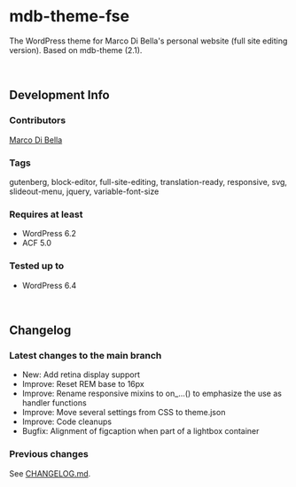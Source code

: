 # mdb-theme-fse
The WordPress theme for Marco Di Bella's personal website (full site editing version). Based on mdb-theme (2.1).

<br>

## Development Info

### Contributors
[Marco Di Bella](https://github.com/mdibella-dev)

### Tags
gutenberg, block-editor, full-site-editing, translation-ready, responsive, svg, slideout-menu, jquery, variable-font-size

### Requires at least

- WordPress 6.2
- ACF 5.0

### Tested up to

- WordPress 6.4

<br>

## Changelog

### Latest changes to the main branch

* New: Add retina display support
* Improve: Reset REM base to 16px
* Improve: Rename responsive mixins to on_...() to emphasize the use as handler functions
* Improve: Move several settings from CSS to theme.json
* Improve: Code cleanups
* Bugfix: Alignment of figcaption when part of a lightbox container


### Previous changes

See [CHANGELOG.md](https://github.com/mdibella-dev/mdb-theme-fse/blob/main/CHANGELOG.md).
